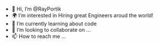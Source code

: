 - 👋 Hi, I’m @RayPortik
- 🌍 I’m interested in Hiring great Engineers aroud the world! 
- 🌱 I’m currently learning about code
- 💞️ I’m looking to collaborate on ...
- 📫 How to reach me ...

<!---
RayPortik/RayPortik is a ✨ special ✨ repository because its `README.md` (this file) appears on your GitHub profile.
You can click the Preview link to take a look at your changes.
--->

